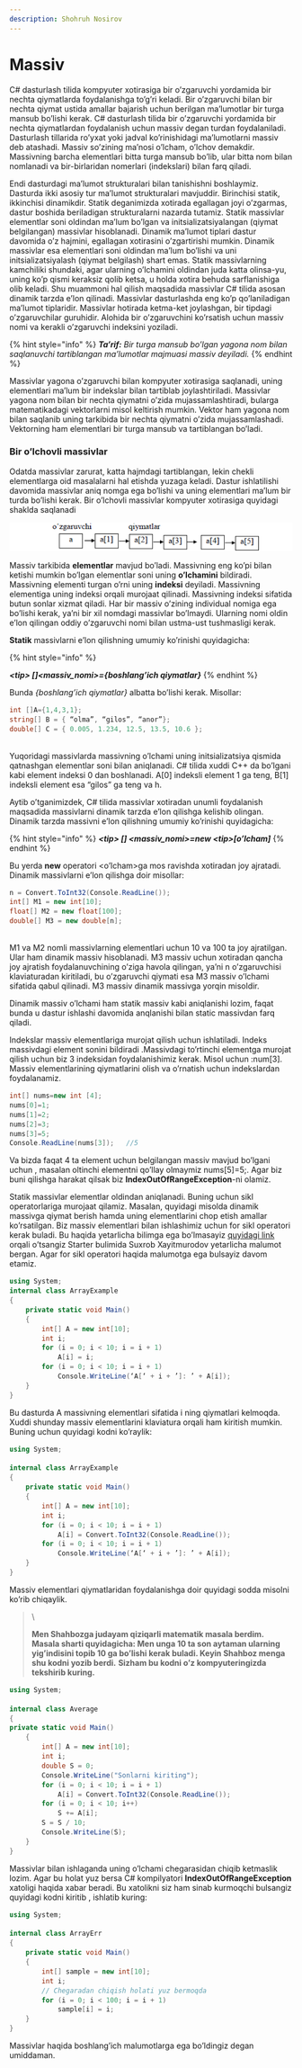 ```yaml
---
description: Shohruh Nosirov
---
```


# Massiv

C#  dasturlash tilida kompyuter xotirasiga bir o’zgaruvchi yordamida bir nechta qiymatlarda foydalanishga to’g’ri keladi. Bir o’zgaruvchi bilan bir nechta qiymat ustida amallar bajarish uchun berilgan ma’lumotlar bir turga mansub bo’lishi kerak. C#  dasturlash tilida bir o’zgaruvchi yordamida bir nechta qiymatlardan foydalanish uchun massiv degan turdan foydalaniladi. Dasturlash tillarida ro’yxat yoki jadval ko’rinishidagi ma’lumotlarni massiv deb atashadi. Massiv so’zining ma’nosi o’lcham, o’lchov demakdir. Massivning barcha elementlari bitta turga mansub bo’lib, ular bitta nom bilan nomlanadi va bir-birlaridan nomerlari (indekslari) bilan farq qiladi.

Endi dasturdagi ma’lumot strukturalari bilan tanishishni boshlaymiz. Dasturda ikki asosiy tur ma’lumot strukturalari mavjuddir. Birinchisi statik, ikkinchisi dinamikdir. Statik deganimizda xotirada egallagan joyi o’zgarmas, dastur boshida beriladigan strukturalarni nazarda tutamiz. Statik massivlar elementlar soni oldindan ma’lum bo’lgan va initsializatsiyalangan (qiymat belgilangan) massivlar hisoblanadi.  Dinamik ma’lumot tiplari dastur davomida o’z hajmini, egallagan xotirasini o’zgartirishi mumkin. Dinamik massivlar esa elementlari soni oldindan ma’lum bo’lishi va uni initsializatsiyalash (qiymat belgilash) shart emas. Statik massivlarning kamchiliki shundaki, agar ularning o’lchamini oldindan juda katta olinsa-yu, uning ko’p qismi keraksiz qolib ketsa, u holda xotira behuda sarflanishiga olib keladi. Shu muammoni hal qilish maqsadida massivlar C# tilida asosan dinamik tarzda e’lon qilinadi. Massivlar dasturlashda eng ko’p qo’laniladigan ma’lumot tiplaridir. Massivlar hotirada ketma-ket joylashgan, bir tipdagi o’zgaruvchilar guruhidir. Alohida bir o’zgaruvchini ko’rsatish uchun massiv nomi va kerakli o’zgaruvchi indeksini yoziladi.

{% hint style="info" %}
_**Ta’rif:** Bir turga mansub bo’lgan yagona nom bilan saqlanuvchi tartiblangan ma’lumotlar majmuasi massiv deyiladi._
{% endhint %}

Massivlar yagona o’zgaruvchi bilan kompyuter xotirasiga saqlanadi, uning elementlari ma’lum bir indekslar bilan tartiblab joylashtiriladi. Massivlar yagona nom bilan bir nechta qiymatni o’zida mujassamlashtiradi, bularga matematikadagi vektorlarni misol keltirish mumkin. Vektor ham yagona nom bilan saqlanib uning tarkibida bir nechta qiymatni o’zida mujassamlashadi. Vektorning ham elementlari bir turga mansub va tartiblangan bo’ladi.

### **Bir o’lchovli massivlar**&#x20;

Odatda massivlar zarurat, katta hajmdagi tartiblangan, lekin chekli elementlarga oid masalalarni hal etishda yuzaga keladi. Dastur ishlatilishi davomida massivlar aniq nomga ega bo’lishi va uning elementlari ma’lum bir turda bo’lishi kerak. Bir o’lchovli massivlar kompyuter xotirasiga quyidagi shaklda saqlanadi

![](<../../../.gitbook/assets/image (41).png>)

Massiv tarkibida **elementlar** mavjud bo’ladi. Massivning eng ko’pi bilan ketishi mumkin bo’lgan elementlar soni uning **o’lchamini** bildiradi. Massivning elementi turgan o’rni uning **indeksi** deyiladi. Massivning elementiga uning indeksi orqali murojaat qilinadi. Massivning indeksi sifatida butun sonlar xizmat qiladi. Har bir massiv o’zining individual nomiga ega bo’lishi kerak, ya’ni bir xil nomdagi massivlar bo’lmaydi. Ularning nomi oldin e’lon qilingan oddiy o’zgaruvchi nomi bilan ustma-ust tushmasligi kerak.

&#x20;**Statik** massivlarni e’lon qilishning umumiy ko’rinishi quyidagicha:

{% hint style="info" %}

_**\<tip> \[]\<massiv\_nomi>={boshlang’ich qiymatlar}**_
{% endhint %}



Bunda _{boshlang’ich qiymatlar}_ albatta bo’lishi kerak. Misollar:

```csharp
int []A={1,4,3,1};
string[] B = { “olma”, “gilos”, “anor”};
double[] C = { 0.005, 1.234, 12.5, 13.5, 10.6 };
```



\
Yuqoridagi massivlarda massivning o’lchami uning initsializatsiya qismida qatnashgan elementlar soni bilan aniqlanadi. C# tilida xuddi C++ da bo’lgani kabi element indeksi 0 dan boshlanadi. A\[0] indeksli element 1 ga teng, B\[1] indeksli element esa “gilos” ga teng va h.

Aytib o’tganimizdek, C# tilida massivlar xotiradan unumli foydalanish maqsadida massivlarni dinamik tarzda e’lon qilishga kelishib olingan. Dinamik tarzda massivni e’lon qilishning umumiy ko’rinishi quyidagicha:

{% hint style="info" %}
_**\<tip> \[] \<massiv\_nomi>=new \<tip>\[o’lcham]**_
{% endhint %}



Bu yerda **new** operatori \<o’lcham>ga mos ravishda xotiradan joy ajratadi. Dinamik massivlarni e’lon qilishga doir misollar:

```csharp
n = Convert.ToInt32(Console.ReadLine());
int[] M1 = new int[10];
float[] M2 = new float[100];
double[] M3 = new double[n];
```


\
M1 va M2 nomli massivlarning elementlari uchun 10 va 100 ta joy ajratilgan. Ular ham dinamik massiv hisoblanadi. M3 massiv uchun xotiradan qancha joy ajratish foydalanuvchining o’ziga havola qilingan, ya’ni n o’zgaruvchisi klaviaturadan kiritiladi, bu o’zgaruvchi qiymati esa M3 massiv o’lchami sifatida qabul qilinadi. M3 massiv dinamik massivga yorqin misoldir.

Dinamik massiv o’lchami ham statik massiv kabi aniqlanishi lozim, faqat bunda u dastur ishlashi davomida anqlanishi bilan static massivdan farq qiladi.

Indekslar massiv elementlariga murojat qilish uchun ishlatiladi. Indeks massivdagi element sonini bildiradi .Massivdagi to’rtinchi elementga murojat qilish uchun biz 3 indeksidan foydalanishimiz kerak. Misol uchun :num\[3]. Massiv elementlarining qiymatlarini olish va o’rnatish uchun indekslardan foydalanamiz.

```csharp
int[] nums=new int [4];
nums[0]=1; 
nums[1]=2;
nums[2]=3;
nums[3]=5;
Console.ReadLine(nums[3]);   //5
```



Va bizda faqat 4 ta element uchun belgilangan massiv mavjud bo’lgani uchun , masalan oltinchi elementni qo’llay olmaymiz nums\[5]=5;.  Agar biz buni qilishga harakat qilsak biz **IndexOutOfRangeException**-ni  olamiz.

Statik massivlar elementlar oldindan aniqlanadi. Buning uchun sikl operatorlariga murojaat qilamiz. Masalan, quyidagi misolda dinamik massivga qiymat berish hamda uning elementlarini chop etish amallar ko’rsatilgan. Biz massiv elementlari bilan ishlashimiz uchun for sikl operatori kerak buladi. Bu haqida yetarlicha bilimga ega bo’lmasayiz [quyidagi link](https://dot-net.uz/basic/starter/for-sikl-operatori) orqali o’tsangiz Starter bulimida Suxrob Xayitmurodov yetarlicha malumot bergan. Agar for sikl operatori haqida malumotga ega bulsayiz davom etamiz.

```csharp
using System;
internal class ArrayExample
{
    private static void Main()
    {
        int[] A = new int[10];
        int i;
        for (i = 0; i < 10; i = i + 1)
            A[i] = i;
        for (i = 0; i < 10; i = i + 1)
            Console.WriteLine(‘A[‘ + i + ’]: ’ + A[i]);
    }
}
```

Bu dasturda A massivning elementlari sifatida i ning qiymatlari kelmoqda. Xuddi shunday massiv elementlarini klaviatura orqali ham kiritish mumkin. Buning uchun quyidagi kodni ko’raylik:

```csharp
using System;
 
internal class ArrayExample
{
    private static void Main()
    {
        int[] A = new int[10];
        int i;
        for (i = 0; i < 10; i = i + 1)
            A[i] = Convert.ToInt32(Console.ReadLine());
        for (i = 0; i < 10; i = i + 1)
            Console.WriteLine(‘A[‘ + i + ’]: ’ + A[i]);
    }
}
```

Massiv elementlari qiymatlaridan foydalanishga doir quyidagi sodda misolni ko’rib chiqaylik.

>
> \
>
> **Men Shahbozga  judayam qiziqarli matematik masala berdim. Masala sharti quyidagicha: Men unga 10 ta son aytaman ularning yig’indisini topib 10 ga bo’lishi kerak buladi. Keyin Shahboz menga shu kodni yozib berdi.** **Sizham bu kodni o’z kompyuteringizda tekshirib kuring.**

```csharp
using System;
 
internal class Average
{
private static void Main()
    {
        int[] A = new int[10];
        int i;
        double S = 0;
        Console.WriteLine("Sonlarni kiriting");
        for (i = 0; i < 10; i = i + 1)
            A[i] = Convert.ToInt32(Console.ReadLine());
        for (i = 0; i < 10; i++)
            S += A[i];
        S = S / 10;
        Console.WriteLine(S);
    }
}
```



Massivlar bilan ishlaganda uning o’lchami chegarasidan chiqib ketmaslik lozim. Agar bu holat yuz bersa C# kompilyatori **IndexOutOfRangeException** xatoligi haqida xabar beradi. Bu xatolikni siz ham sinab kurmoqchi bulsangiz quyidagi kodni kiritib , ishlatib kuring:

```csharp
using System;
 
internal class ArrayErr
{
    private static void Main()
    {
        int[] sample = new int[10];
        int i;
        // Chegaradan chiqish holati yuz bermoqda 
        for (i = 0; i < 100; i = i + 1)
            sample[i] = i;
    }
}
```

Massivlar haqida boshlang’ich malumotlarga ega bo’ldingiz degan umiddaman.
